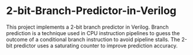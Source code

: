 # 2-bit-Branch-Predictor-in-Verilog
This project implements a 2-bit branch predictor in Verilog. Branch prediction is a technique used in CPU instruction pipelines to guess the outcome of a conditional branch instruction to avoid pipeline stalls. The 2-bit predictor uses a saturating counter to improve prediction accuracy.
